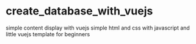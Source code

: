 # create_database_with_vuejs
simple content display with vuejs
simple html and css with javascript and little vuejs template for beginners
